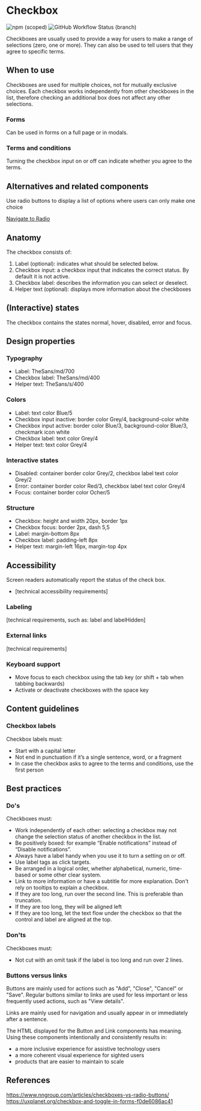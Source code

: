 # Checkbox

![npm (scoped)](https://img.shields.io/npm/v/@gemeente-denhaag/checkbox?logo=npm&style=flat-square)
![GitHub Workflow Status (branch)](https://img.shields.io/github/workflow/status/Gemeente-Denhaag/denhaag-component-library/Build%20and%20deploy%20Storybook%20to%20Azure%20Web%20App/master?logo=github&style=flat-square)

Checkboxes are usually used to provide a way for users to make a range of selections (zero, one or more). They can also be used to tell users that they agree to specific terms.

## When to use

Checkboxes are used for multiple choices, not for mutually exclusive choices. Each checkbox works independently from other checkboxes in the list, therefore checking an additional box does not affect any other selections.

### Forms
Can be used in forms on a full page or in modals.

### Terms and conditions
Turning the checkbox input on or off can indicate whether you agree to the terms.

## Alternatives and related components

Use radio buttons to display a list of options where users can only make one choice

[Navigate to Radio](../?path=/docs/components-input-radio--default)

## Anatomy

The checkbox consists of:

1. Label (optional): indicates what should be selected below.
2. Checkbox input: a checkbox input that indicates the correct status. By default it is not active.
3. Checkbox label: describes the information you can select or deselect.
4. Helper text (optional): displays more information about the checkboxes

## (Interactive) states

The checkbox contains the states normal, hover, disabled, error and focus.

## Design properties

### Typography

- Label: TheSans/md/700
- Checkbox label: TheSans/md/400
- Helper text: TheSans/s/400

### Colors

- Label: text color  Blue/5
- Checkbox input inactive: border color Grey/4, background-color white
- Checkbox input active: border color Blue/3, background-color Blue/3, checkmark icon white
- Checkbox label: text color Grey/4
- Helper text: text color Grey/4

### Interactive states

- Disabled: container border color Grey/2, checkbox label text color Grey/2
- Error: container border color Red/3, checkbox label text color Grey/4
- Focus: container border color Ocher/5


### Structure

- Checkbox: height and width 20px, border 1px
- Checkbox focus: border 2px, dash 5,5
- Label: margin-bottom 8px
- Checkbox label: padding-left 8px
- Helper text: margin-left 16px, margin-top	4px

## Accessibility

Screen readers automatically report the status of the check box.
- [technical accessibility requirements]

### Labeling
[technical requirements, such as: label and labelHidden]

### External links
[technical requirements]

### Keyboard support
- Move focus to each checkbox using the tab key (or shift + tab when tabbing backwards)
- Activate or deactivate checkboxes with the space key

## Content guidelines

### Checkbox labels
Checkbox labels must:

- Start with a capital letter
- Not end in punctuation if it’s a single sentence, word, or a fragment
- In case the checkbox asks to agree to the terms and conditions, use the first person

## Best practices

### Do's
Checkboxes must:

- Work independently of each other: selecting a checkbox may not change the selection status of another checkbox in the list.
- Be positively boxed: for example “Enable notifications” instead of “Disable notifications”.
- Always have a label handy when you use it to turn a setting on or off.
- Use label tags as click targets.
- Be arranged in a logical order, whether alphabetical, numeric, time-based or some other clear system.
- Link to more information or have a subtitle for more explanation. Don't rely on tooltips to explain a checkbox.
- If they are too long, run over the second line. This is preferable than truncation.
- If they are too long, they will be aligned left
- If they are too long, let the text flow under the checkbox so that the control and label are aligned at the top.

### Don'ts
Checkboxes must:

- Not cut with an omit task if the label is too long and run over 2 lines.

### Buttons versus links

Buttons are mainly used for actions such as "Add", "Close", "Cancel" or "Save". Regular buttons similar to links are used for less important or less frequently used actions, such as "View details".

Links are mainly used for navigation and usually appear in or immediately after a sentence.

The HTML displayed for the Button and Link components has meaning. Using these components intentionally and consistently results in:

- a more inclusive experience for assistive technology users
- a more coherent visual experience for sighted users
- products that are easier to maintain to scale

## References

https://www.nngroup.com/articles/checkboxes-vs-radio-buttons/ </br>
https://uxplanet.org/checkbox-and-toggle-in-forms-f0de6086ac41 </br>
